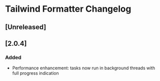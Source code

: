 # Tailwind Formatter Changelog

## [Unreleased]

## [2.0.4]
### Added
- Performance enhancement: tasks now run in background threads with full progress indication
